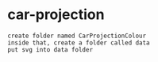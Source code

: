 # car-projection

	create folder named CarProjectionColour	
	inside that, create a folder called data
	put svg into data folder
